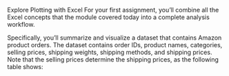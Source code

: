 

Explore Plotting with Excel
For your first assignment, you’ll combine all the Excel concepts that the module covered today into a complete analysis workflow.

Specifically, you’ll summarize and visualize a dataset that contains Amazon product orders. The dataset contains order IDs, product names, categories, selling prices, shipping weights, shipping methods, and shipping prices. Note that the selling prices determine the shipping prices, as the following table shows:
